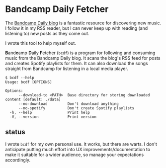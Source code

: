 # Bandcamp Daily Fetcher

The [Bandcamp Daily blog](https://daily.bandcamp.com/) is a fantastic resource
for discovering new music. I follow it in my RSS reader, but I can never keep up
with reading (and listening to) new posts as they come out.

I wrote this tool to help myself out.

**B**and**c**amp **D**aily **F**etcher (`bcdf`) is a program for following and 
consuming music from the Bandcamp Daily blog. It scans the blog's RSS feed for 
posts and creates Spotify playlists for them. It can also download the songs 
straight from Bandcamp for listening in a local media player.


```
$ bcdf --help
Usage: bcdf [OPTIONS]

Options:
      --download-to <PATH>  Base directory for storing downloaded content [default: ./data]
      --no-download         Don't download anything
      --no-spotify          Don't create Spotify playlists
  -h, --help                Print help
  -V, --version             Print version
```

## status

I wrote `bcdf` for my own personal use. It works, but there are warts. I don't
anticipate putting much effort into UX improvements/documentation to make it
suitable for a wider audience, so manage your expectations accordingly.
